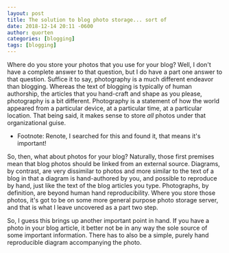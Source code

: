 ```yaml
---
layout: post
title: The solution to blog photo storage... sort of
date: 2018-12-14 20:11 -0600
author: quorten
categories: [blogging]
tags: [blogging]
---
```


Where do you store your photos that you use for your blog?  Well, I
don't have a complete answer to that question, but I do have a part
one answer to that question.  Suffice it to say, photography is a much
different endeavor than blogging.  Whereas the text of blogging is
typically of human authorship, the articles that you hand-craft and
shape as you please, photography is a bit different.  Photography is a
statement of how the world appeared from a particular device, at a
particular time, at a particular location.  That being said, it makes
sense to store _all_ photos under that organizational guise.

* Footnote: Renote, I searched for this and found it, that means it's
  important!

So, then, what about photos for your blog?  Naturally, those first
premises mean that blog photos should be linked from an external
source.  Diagrams, by contrast, are very dissimilar to photos and more
similar to the text of a blog in that a diagram is hand-authored by
you, and possible to reproduce by hand, just like the text of the blog
articles you type.  Photographs, by definition, are beyond human hand
reproducibility.  Where you store those photos, it's got to be on some
more general purpose photo storage server, and that is what I leave
uncovered as a part two step.

So, I guess this brings up another important point in hand.  If you
have a photo in your blog article, it better not be in any way the
sole source of some important information.  There has to also be a
simple, purely hand reproducible diagram accompanying the photo.
